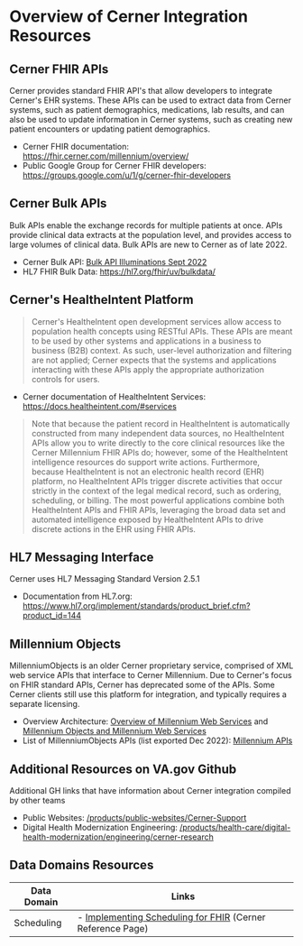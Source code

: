 # Overview of Cerner Integration Resources

## Cerner FHIR APIs
Cerner provides standard FHIR API's that allow developers to integrate Cerner's EHR systems. These APIs can be used to extract data from Cerner systems, such as patient demographics, medications, lab results, and can also be used to update information in Cerner systems, such as creating new patient encounters or updating patient demographics.

- Cerner FHIR documentation: https://fhir.cerner.com/millennium/overview/
- Public Google Group for Cerner FHIR developers: https://groups.google.com/u/1/g/cerner-fhir-developers

## Cerner Bulk APIs
Bulk APIs enable the exchange records for multiple patients at once. APIs provide clinical data extracts at the population level, and provides access to large volumes of clinical data. Bulk APIs are new to Cerner as of late 2022.

- Cerner Bulk API: [Bulk API Illuminations Sept 2022](https://dvagov.sharepoint.com/:b:/r/sites/CDSProgramTeam/Shared%20Documents/General/Resources/Cerner%20Integration/Bulk%20API%20Illumination_Sept%202022.pdf?csf=1&web=1&e=3kZxln)
- HL7 FHIR Bulk Data: https://hl7.org/fhir/uv/bulkdata/

## Cerner's HealtheIntent Platform
>Cerner's HealtheIntent open development services allow access to population health concepts using RESTful APIs. These APIs are meant to be used by other systems and applications in a business to business (B2B) context. As such, user-level authorization and filtering are not applied; Cerner expects that the systems and applications interacting with these APIs apply the appropriate authorization controls for users.

- Cerner documentation of HealtheIntent Services: https://docs.healtheintent.com/#services
>Note that because the patient record in HealtheIntent is automatically constructed from many independent data sources, no HealtheIntent APIs allow you to write directly to the core clinical resources like the Cerner Millennium FHIR APIs do; however, some of the HealtheIntent intelligence resources do support write actions. Furthermore, because HealtheIntent is not an electronic health record (EHR) platform, no HealtheIntent APIs trigger discrete activities that occur strictly in the context of the legal medical record, such as ordering, scheduling, or billing. The most powerful applications combine both HealtheIntent APIs and FHIR APIs, leveraging the broad data set and automated intelligence exposed by HealtheIntent APIs to drive discrete actions in the EHR using FHIR APIs.

## HL7 Messaging Interface
Cerner uses HL7 Messaging Standard Version 2.5.1 
- Documentation from HL7.org: https://www.hl7.org/implement/standards/product_brief.cfm?product_id=144

## Millennium Objects
MillenniumObjects is an older Cerner proprietary service, comprised of XML web service APIs that interface to Cerner Millennium. Due to Cerner's focus on FHIR standard APIs, Cerner has deprecated some of the APIs. Some Cerner clients still use this platform for integration, and typically requires a separate licensing. 

- Overview Architecture: [Overview of Millennium Web Services](https://dvagov.sharepoint.com/:b:/r/sites/CDSProgramTeam/Shared%20Documents/General/Resources/Cerner%20Integration/Overview%20of%20Millennium%20Web%20Services.pdf?csf=1&web=1&e=V2qKYT) and [Millennium Objects and Millennium Web Services](https://dvagov.sharepoint.com/:b:/r/sites/CDSProgramTeam/Shared%20Documents/General/Resources/Cerner%20Integration/Millennium%20Objects%20and%20Millennium%20Web%20Services%20-%20uCern.pdf?csf=1&web=1&e=hPIjru)
- List of MillenniumObjects APIs (list exported Dec 2022): [Millennium APIs](https://dvagov.sharepoint.com/:b:/r/sites/CDSProgramTeam/Shared%20Documents/General/Resources/Cerner%20Integration/MillenniumObjects%20APIs.pdf?csf=1&web=1&e=ZaomgQ)


## Additional Resources on VA.gov Github 
Additional GH links that have information about Cerner integration compiled by other teams

- Public Websites: [/products/public-websites/Cerner-Support](https://github.com/department-of-veterans-affairs/va.gov-team/tree/master/products/public-websites/Cerner-Support)
- Digital Health Modernization Engineering: [/products/health-care/digital-health-modernization/engineering/cerner-research](https://github.com/department-of-veterans-affairs/va.gov-team/tree/master/products/health-care/digital-health-modernization/engineering/cerner-research)

## Data Domains Resources

|Data Domain|Links|
|---|---|
|Scheduling| - [Implementing Scheduling for FHIR](https://dvagov.sharepoint.com/:b:/r/sites/CDSProgramTeam/Shared%20Documents/General/Resources/Cerner%20Integration/Implement%20Scheduling%20for%20FHIR-v114-20221208_100235.pdf?csf=1&web=1&e=InVlzJ) (Cerner Reference Page) |
